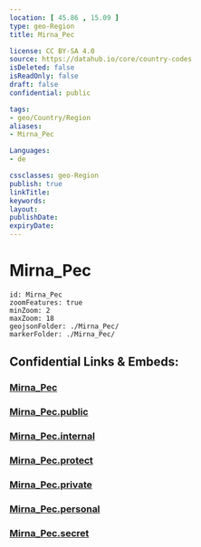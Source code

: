 ```yaml
---
location: [ 45.86 , 15.09 ] 
type: geo-Region
title: Mirna_Pec

license: CC BY-SA 4.0
source: https://datahub.io/core/country-codes
isDeleted: false
isReadOnly: false
draft: false
confidential: public

tags:
- geo/Country/Region
aliases:
- Mirna_Pec

Languages:
- de

cssclasses: geo-Region
publish: true
linkTitle: 
keywords: 
layout: 
publishDate: 
expiryDate: 
---
```


# Mirna_Pec

```leaflet
id: Mirna_Pec
zoomFeatures: true 
minZoom: 2 
maxZoom: 18
geojsonFolder: ./Mirna_Pec/
markerFolder: ./Mirna_Pec/
```


## Confidential Links & Embeds: 

### [Mirna_Pec](/_Standards/Earth/Continent/Europe/Europe~Central/Slovenia/Regions~Slovenia/Jugovzhodna_Slovenija/counties~Jugovzhodna_Slovenija/Mirna_Pec.md) 

### [Mirna_Pec.public](/_public/Earth/Continent/Europe/Europe~Central/Slovenia/Regions~Slovenia/Jugovzhodna_Slovenija/counties~Jugovzhodna_Slovenija/Mirna_Pec.public.md) 

### [Mirna_Pec.internal](/_internal/Earth/Continent/Europe/Europe~Central/Slovenia/Regions~Slovenia/Jugovzhodna_Slovenija/counties~Jugovzhodna_Slovenija/Mirna_Pec.internal.md) 

### [Mirna_Pec.protect](/_protect/Earth/Continent/Europe/Europe~Central/Slovenia/Regions~Slovenia/Jugovzhodna_Slovenija/counties~Jugovzhodna_Slovenija/Mirna_Pec.protect.md) 

### [Mirna_Pec.private](/_private/Earth/Continent/Europe/Europe~Central/Slovenia/Regions~Slovenia/Jugovzhodna_Slovenija/counties~Jugovzhodna_Slovenija/Mirna_Pec.private.md) 

### [Mirna_Pec.personal](/_personal/Earth/Continent/Europe/Europe~Central/Slovenia/Regions~Slovenia/Jugovzhodna_Slovenija/counties~Jugovzhodna_Slovenija/Mirna_Pec.personal.md) 

### [Mirna_Pec.secret](/_secret/Earth/Continent/Europe/Europe~Central/Slovenia/Regions~Slovenia/Jugovzhodna_Slovenija/counties~Jugovzhodna_Slovenija/Mirna_Pec.secret.md)

